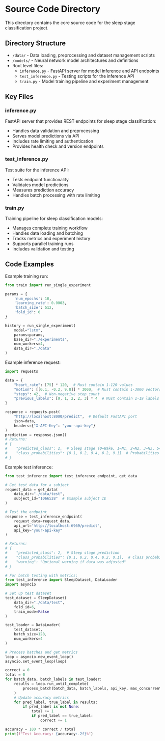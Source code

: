 # Source Code Directory

This directory contains the core source code for the sleep stage classification project.

## Directory Structure

- `/data/` - Data loading, preprocessing and dataset management scripts
- `/models/` - Neural network model architectures and definitions
- Root level files:
  - `inference.py` - FastAPI server for model inference and API endpoints
  - `test_inference.py` - Testing scripts for the inference API
  - `train.py` - Model training pipeline and experiment management

## Key Files

### inference.py
FastAPI server that provides REST endpoints for sleep stage classification:
- Handles data validation and preprocessing
- Serves model predictions via API
- Includes rate limiting and authentication
- Provides health check and version endpoints

### test_inference.py  
Test suite for the inference API:
- Tests endpoint functionality
- Validates model predictions
- Measures prediction accuracy
- Handles batch processing with rate limiting

### train.py
Training pipeline for sleep classification models:
- Manages complete training workflow
- Handles data loading and batching
- Tracks metrics and experiment history
- Supports parallel training runs
- Includes validation and testing

## Code Examples

Example training run:
```python
from train import run_single_experiment

params = {
    'num_epochs': 10,
    'learning_rate': 0.0003,
    'batch_size': 512,
    'fold_id': 0
}

history = run_single_experiment(
    model="lstm",
    params=params, 
    base_dir="./experiments",
    num_workers=4,
    data_dir="./data"
)
```

Example inference request:
```python
import requests

data = {
    "heart_rate": [75] * 120,  # Must contain 1-120 values
    "motion": [[0.1, -0.2, 9.8]] * 3000,  # Must contain 1-3000 vectors with x,y,z values
    "steps": 42,  # Non-negative step count
    "previous_labels": [0, 1, 2, 2, 3] * 4  # Must contain 1-19 labels between 0-5
}

response = requests.post(
    "http://localhost:8000/predict",  # Default FastAPI port
    json=data,
    headers={"X-API-Key": "your-api-key"}
)
prediction = response.json()
# Returns:
# {
#    "predicted_class": 2,  # Sleep stage (0=Wake, 1=N1, 2=N2, 3=N3, 5=REM)
#    "class_probabilities": [0.1, 0.2, 0.4, 0.2, 0.1]  # Probabilities for each class
# }
```


Example test inference:
```python
from test_inference import test_inference_endpoint, get_data

# Get test data for a subject
request_data = get_data(
    data_dir="./data/test",
    subject_id="1066528"  # Example subject ID
)

# Test the endpoint
response = test_inference_endpoint(
    request_data=request_data,
    api_url="http://localhost:6969/predict",
    api_key="your-api-key"
)

# Returns:
# {
#    "predicted_class": 2,  # Sleep stage prediction
#    "class_probabilities": [0.1, 0.2, 0.4, 0.2, 0.1],  # Class probabilities
#    "warning": "Optional warning if data was adjusted"
# }

# For batch testing with metrics:
from test_inference import SleepDataset, DataLoader
import asyncio

# Set up test dataset
test_dataset = SleepDataset(
    data_dir="./data/test",
    fold_id=6,
    train_mode=False
)

test_loader = DataLoader(
    test_dataset,
    batch_size=128,
    num_workers=4
)

# Process batches and get metrics
loop = asyncio.new_event_loop()
asyncio.set_event_loop(loop)

correct = 0
total = 0
for batch_data, batch_labels in test_loader:
    results = loop.run_until_complete(
        process_batch(batch_data, batch_labels, api_key, max_concurrent=5)
    )
    # Update accuracy metrics
    for pred_label, true_label in results:
        if pred_label is not None:
            total += 1
            if pred_label == true_label:
                correct += 1

accuracy = 100 * correct / total
print(f"Test Accuracy: {accuracy:.2f}%")
```

